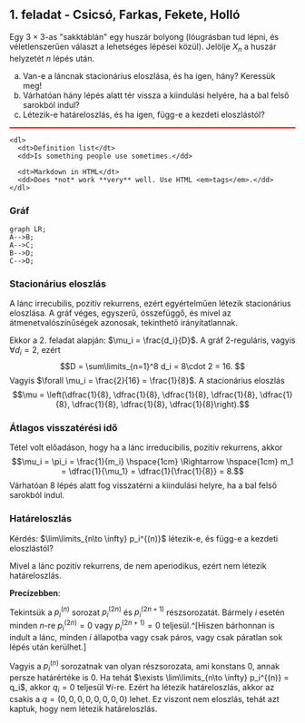<script type="text/javascript" src="https://cdnjs.cloudflare.com/ajax/libs/mathjax/2.7.0/MathJax.js?config=TeX-AMS_CHTML"></script>

<style type="text/css">
.mermaid svg {  
}
</style>

## 1. feladat - Csicsó, Farkas, Fekete, Holló

Egy $3\times 3$-as "sakktáblán" egy huszár bolyong (lóugrásban tud lépni, és véletlenszerűen választ a lehetséges lépései közül). Jelölje $X_n$ a huszár helyzetét $n$ lépés után.
<ol type="a">
  <li>Van-e a láncnak stacionárius eloszlása, és ha igen, hány? Keressük meg! </li>
  <li>Várhatóan hány lépés alatt tér vissza a kiindulási helyére, ha a bal felső sarokból indul?</li>
  <li>Létezik-e határeloszlás, és ha igen, függ-e a kezdeti eloszlástól?</li>
</ol>

<div style="border:1px solid red;">

</div>

```
<dl>
  <dt>Definition list</dt>
  <dd>Is something people use sometimes.</dd>

  <dt>Markdown in HTML</dt>
  <dd>Does *not* work **very** well. Use HTML <em>tags</em>.</dd>
</dl>
```


### Gráf


```mermaid
graph LR;  
A-->B;  
A-->C;  
B-->D;  
C-->D;
```

### Stacionárius eloszlás

A lánc irrecubilis, pozitív rekurrens, ezért egyértelműen létezik stacionárius eloszlása. A gráf véges, egyszerű, összefüggő, és mivel az átmenetvalószínűségek azonosak, tekinthető irányítatlannak.

Ekkor a 2. feladat alapján: $\mu_i = \frac{d_i}{D}$. A gráf $2$-reguláris, vagyis $\forall d_i = 2$, ezért 
$$D = \sum\limits_{n=1}^8 d_i = 8\cdot 2 = 16. $$ Vagyis $\forall \mu_i = \frac{2}{16} = \frac{1}{8}$. A stacionárius eloszlás 
$$\mu = \left(\dfrac{1}{8}, \dfrac{1}{8}, \dfrac{1}{8}, \dfrac{1}{8}, \dfrac{1}{8}, \dfrac{1}{8}, \dfrac{1}{8}, \dfrac{1}{8}\right).$$

### Átlagos visszatérési idő

Tétel volt előadáson, hogy ha a lánc irreducibilis, pozitív rekurrens, akkor 
$$\mu_i = \pi_i = \frac{1}{m_i} \hspace{1cm} \Rightarrow  \hspace{1cm}  m_1 = \dfrac{1}{\mu_1} = \dfrac{1}{\frac{1}{8}} = 8.$$ Várhatóan 8 lépés alatt fog visszatérni a kiindulási helyre, ha a bal felső sarokból indul.

### Határeloszlás

Kérdés: $\lim\limits_{n\to \infty} p_i^{(n)}$ létezik-e, és függ-e a kezdeti eloszlástól?

Mivel a lánc pozitív rekurrens, de nem aperiodikus, ezért nem létezik határeloszlás.

**Precízebben**:

Tekintsük a $p_i^{(n)}$ sorozat $p_i^{(2n)}$ és $p_i^{(2n+1)}$ részsorozatát. Bármely $i$ esetén minden $n$-re $p_i^{(2n)}=0$ vagy $p_i^{(2n+1)}=0$ teljesül.^[Hiszen bárhonnan is indult a lánc, minden $i$ állapotba vagy csak páros, vagy csak páratlan sok lépés után kerülhet.]

Vagyis a $p_i^{(n)}$ sorozatnak van olyan részsorozata, ami konstans $0$, annak persze határértéke is $0$. Ha tehát $\exists \lim\limits_{n\to \infty} p_i^{(n)} = q_i$, akkor $q_i = 0$ teljesül $\forall i$-re. Ezért ha létezik határeloszlás, akkor az csakis a $q=(0,0,0,0,0,0,0,0)$ lehet. Ez viszont nem eloszlás, tehát azt kaptuk, hogy nem létezik határeloszlás.
<!--stackedit_data:
eyJoaXN0b3J5IjpbLTMxNDA4Njg4OCwtMTM3NTc1NjYxLC0yMT
QzNzY3NjQ4LDE1MjU3ODgzMDYsNzIwODU0ODEyLDUzOTk4MzEz
OCw0OTI0NjA1OTEsNjY2ODg0MTI1LDIwMDgyNjAwODEsNzE2NT
A4MzMzLC0yMzE1NjEwODMsLTc0OTQxNDYyOCwtMTMwNDYwMjQ3
NiwyNzUwODc0NjMsLTcxOTgxMTcwOSw5MTExODUwNzUsLTE4Mj
UyMjQwNzIsMzYwMjA5NDQ3LDczMDk5ODExNl19
-->